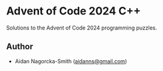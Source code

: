 # Advent of Code 2024 C++

Solutions to the Advent of Code 2024 programming puzzles.

## Author

* Aidan Nagorcka-Smith (aidanns@gmail.com)
